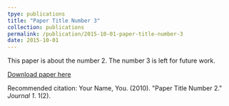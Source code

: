 ```yaml
---
tpye: publications
title: "Paper Title Number 3"
collection: publications
permalink: /publication/2015-10-01-paper-title-number-3
date: 2015-10-01
---
```

This paper is about the number 2. The number 3 is left for future work.

[Download paper here](http://academicpages.github.io/files/paper2.pdf)

Recommended citation: Your Name, You. (2010). "Paper Title Number 2." <i>Journal 1</i>. 1(2).
